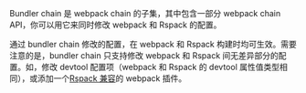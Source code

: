 Bundler chain 是 webpack chain 的子集，其中包含一部分 webpack chain API，你可以用它来同时修改 webpack 和 Rspack 的配置。

通过 bundler chain 修改的配置，在 webpack 和 Rspack 构建时均可生效。需要注意的是，bundler chain 只支持修改 webpack 和 Rspack 间无差异部分的配置。如，修改 devtool 配置项（webpack 和 Rspack 的 devtool 属性值类型相同），或添加一个[Rspack 兼容](https://www.rspack.dev/zh/guide/plugin-compat.html)的 webpack 插件。
